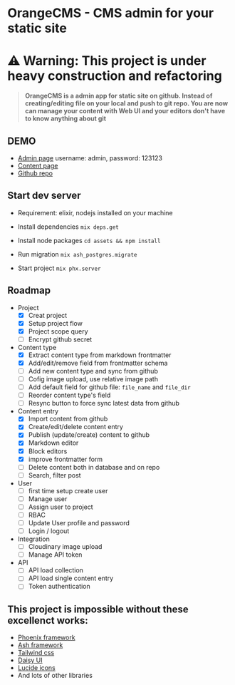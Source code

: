 # OrangeCMS - CMS admin for your static site 

# ⚠️ Warning: This project is under heavy construction and refactoring

> **OrangeCMS is a admin app for static site on github. Instead of creating/editing file on your local and push to git repo. You are now can manage your content with Web UI and your editors don't have to know anything about git**

## DEMO
- [Admin page](http://demo-orangecms.pawtools.org/app) username: admin, password: 123123
- [Content page](http://orange-demo-site.pawtools.org/)
- [Github repo](https://github.com/bluzky/orange-demo-site)


## Start dev server

- Requirement: elixir, nodejs installed on your machine

- Install dependencies
`mix deps.get`

- Install node packages
`cd assets && npm install`

- Run migration
`mix ash_postgres.migrate`

- Start project
`mix phx.server`


## Roadmap
- Project
  - [x] Creat project
  - [x] Setup project flow
  - [x] Project scope query
  - [ ] Encrypt github secret
- Content type
  - [x] Extract content type from markdown frontmatter
  - [x] Add/edit/remove field from frontmatter schema
  - [ ] Add new content type and sync from github
  - [ ] Cofig image upload, use relative image path
  - [ ] Add default field for github file: `file_name` and `file_dir`
  - [ ] Reorder content type's field
  - [ ] Resync button to force sync latest data from github
- Content entry
  - [x] Import content from github
  - [x] Create/edit/delete content entry
  - [x] Publish (update/create) content to github
  - [x] Markdown editor
  - [x] Block editors
  - [x] improve frontmatter form
  - [ ] Delete content both in database and on repo
  - [ ] Search, filter post
- User
  - [ ] first time setup create user
  - [ ] Manage user
  - [ ] Assign user to project
  - [ ] RBAC
  - [ ] Update User profile and password
  - [ ] Login / logout

- Integration
  - [ ] Cloudinary image upload
  - [ ] Manage API token

- API
  - [ ] API load collection
  - [ ] API load single content entry
  - [ ] Token authentication

## This project is impossible without these excellenct works:

- [Phoenix framework](https://phoenixframework.org/)
- [Ash framework](https://ash-hq.org/)
- [Tailwind css](https://tailwindcss.com/)
- [Daisy UI](https://daisyui.com/)
- [Lucide icons](https://lucide.dev/)
- And lots of other libraries
